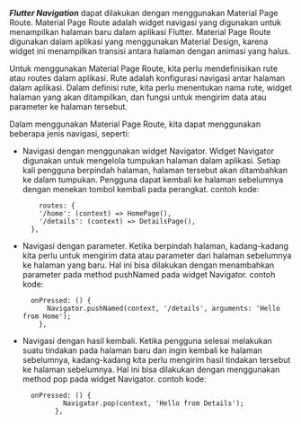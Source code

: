 **_Flutter Navigation_** dapat dilakukan dengan menggunakan Material Page Route. Material Page Route adalah widget navigasi yang digunakan untuk menampilkan halaman baru dalam aplikasi Flutter. Material Page Route digunakan dalam aplikasi yang menggunakan Material Design, karena widget ini menampilkan transisi antara halaman dengan animasi yang halus.

Untuk menggunakan Material Page Route, kita perlu mendefinisikan rute atau routes dalam aplikasi. Rute adalah konfigurasi navigasi antar halaman dalam aplikasi. Dalam definisi rute, kita perlu menentukan nama rute, widget halaman yang akan ditampilkan, dan fungsi untuk mengirim data atau parameter ke halaman tersebut.

Dalam menggunakan Material Page Route, kita dapat menggunakan beberapa jenis navigasi, seperti:

- Navigasi dengan menggunakan widget Navigator.
  Widget Navigator digunakan untuk mengelola tumpukan halaman dalam aplikasi. Setiap kali pengguna berpindah halaman, halaman tersebut akan ditambahkan ke dalam tumpukan. Pengguna dapat kembali ke halaman sebelumnya dengan menekan tombol kembali pada perangkat.
  contoh kode:

          routes: {
          '/home': (context) => HomePage(),
          '/details': (context) => DetailsPage(),
        },

- Navigasi dengan parameter.
  Ketika berpindah halaman, kadang-kadang kita perlu untuk mengirim data atau parameter dari halaman sebelumnya ke halaman yang baru. Hal ini bisa dilakukan dengan menambahkan parameter pada method pushNamed pada widget Navigator.
  contoh kode:

        onPressed: () {
            Navigator.pushNamed(context, '/details', arguments: 'Hello from Home');
          },

- Navigasi dengan hasil kembali.
  Ketika pengguna selesai melakukan suatu tindakan pada halaman baru dan ingin kembali ke halaman sebelumnya, kadang-kadang kita perlu mengirim hasil tindakan tersebut ke halaman sebelumnya. Hal ini bisa dilakukan dengan menggunakan method pop pada widget Navigator.
  contoh kode:

        onPressed: () {
                Navigator.pop(context, 'Hello from Details');
              },
